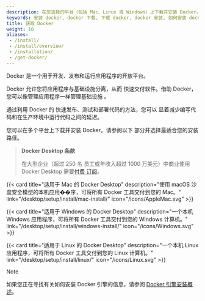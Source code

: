 ```yaml
---
description: 在您选择的平台（包括 Mac、Linux 或 Windows）上下载并安装 Docker。
keywords: 安装 docker, docker 下载, 下载 docker, docker 安装, 如何安装 docker, 获取 docker, 本地 docker
title: 获取 Docker
weight: 10
aliases:
 - /install/
 - /install/overview/
 - /installation/
 - /get-docker/
---
```


Docker 是一个用于开发、发布和运行应用程序的开放平台。

Docker 允许您将应用程序与基础设施分离，从而
快速交付软件。借助 Docker，您可以像管理应用程序一样管理基础设施
。

通过利用 Docker 的
快速发布、测试和部署代码的方法，您可以
显着减少编写代码和在生产环境中运行代码之间的延迟。

您可以在多个平台上下载并安装 Docker。请参阅以下
部分并选择最适合您的安装路径。

> **Docker Desktop 条款**
>
> 在大型企业（超过 250 名
> 员工或年收入超过 1000 万美元）中商业使用 Docker Desktop 需要[付费
> 订阅](https://www.docker.com/pricing/)。

<div class="not-prose">
{{< card
  title="适用于 Mac 的 Docker Desktop"
  description="使用 macOS 沙盒安全模型的本机应用��序，可将所有 Docker 工具交付到您的 Mac。"
  link="/desktop/setup/install/mac-install/"
  icon="/icons/AppleMac.svg" >}}

{{< card
  title="适用于 Windows 的 Docker Desktop"
  description="一个本机 Windows 应用程序，可将所有 Docker 工具交付到您的 Windows 计算机。"
  link="/desktop/setup/install/windows-install/"
  icon="/icons/Windows.svg" >}}

{{< card
  title="适用于 Linux 的 Docker Desktop"
  description="一个本机 Linux 应用程序，可将所有 Docker 工具交付到您的 Linux 计算机。"
  link="/desktop/setup/install/linux/"
  icon="/icons/Linux.svg" >}}
</div>

> [!NOTE]
>
> 如果您正在寻找有关如何安装 Docker 引擎的信息，请参阅 [Docker 引擎安装概述](/engine/install/)。